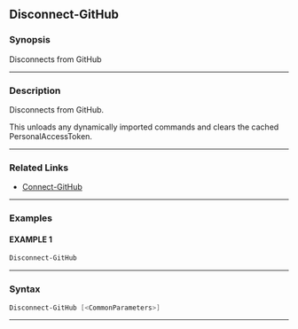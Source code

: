 
Disconnect-GitHub
-----------------
### Synopsis
Disconnects from GitHub

---
### Description

Disconnects from GitHub.

This unloads any dynamically imported commands and clears the cached PersonalAccessToken.

---
### Related Links
* [Connect-GitHub](Connect-GitHub.md)
---
### Examples
#### EXAMPLE 1
```PowerShell
Disconnect-GitHub
```

---
### Syntax
```PowerShell
Disconnect-GitHub [<CommonParameters>]
```
---


